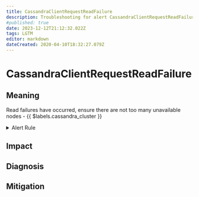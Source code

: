 ```yaml
---
title: CassandraClientRequestReadFailure
description: Troubleshooting for alert CassandraClientRequestReadFailure
#published: true
date: 2023-12-12T21:12:32.022Z
tags: LGTM
editor: markdown
dateCreated: 2020-04-10T18:32:27.079Z
---
```


# CassandraClientRequestReadFailure

## Meaning
[//]: # "Short paragraph that explains what the alert means"
Read failures have occurred, ensure there are not too many unavailable nodes - {{ $labels.cassandra_cluster }}

<details>
  <summary>Alert Rule</summary>

  ```yaml
alert: CassandraClientRequestReadFailure
expr: increase(cassandra_client_request_failures_total{operation="read"}[1m]) > 0
for: 2m
labels:
    severity: critical
annotations:
    summary: Cassandra client request read failure (instance {{ $labels.instance }})
    description: |-
        Read failures have occurred, ensure there are not too many unavailable nodes - {{ $labels.cassandra_cluster }}
          VALUE = {{ $value }}
          LABELS = {{ $labels }}
    runbook: https://github.com/srerun/prometheus-alerts/content/runbooks/CassandraClientRequestReadFailure

  ```
</details>


## Impact
[//]: # "What could / will happen if the alert is not addressed"



## Diagnosis
[//]: # "Steps to take to identify the cause of the problem"



## Mitigation
[//]: # "The steps necessary to resolve the alert"
